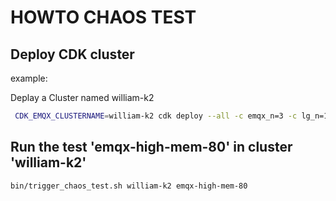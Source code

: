 # HOWTO CHAOS TEST

## Deploy CDK cluster

example:

Deplay a Cluster named william-k2 
```sh
 CDK_EMQX_CLUSTERNAME=william-k2 cdk deploy --all -c emqx_n=3 -c lg_n=1  -c emqx_ins_type="t3.large" -c loadgen_ins_type="t3.large"  -c emqx_src="wget https://www.emqx.com/en/downloads/enterprise/4.4.0/emqx-ee-4.4.0-otp24.1.5-3-ubuntu20.04-amd64.deb" 
```

## Run the test 'emqx-high-mem-80' in cluster 'william-k2'

```sh
bin/trigger_chaos_test.sh william-k2 emqx-high-mem-80
```



